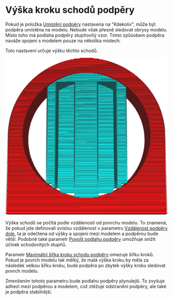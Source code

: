 Výška kroku schodů podpěry
====
Pokud je položka [Umístění podpěry](support_type.md) nastavena na "Kdekoliv", může být podpěra umístěna na modelu. Nebude však přesně sledovat obrysy modelu. Místo toho má podlaha podpěry stupňovitý vzor. Tímto způsobem podpěra naváže spojení s modelem pouze na několika místech.

Toto nastavení určuje výšku těchto schodů.

![Schodovité stupně tvořící se podlahy podpěry](../../../articles/images/support_bottom_stair_step_height.png)

Výška schodů se počítá podle vzdálenosti od povrchu modelu. To znamená, že pokud jste definovali svislou vzdálenost v parametru [Vzdálenost podpěry dole](support_bottom_distance.md), ta je odečtena od výšky a spojení mezi modelem a podpěrou bude větší. Podobně také parametr [Povolit podlahu podpěry](support_bottom_enable.md) umožňuje snížit účinek schodovitých stupňů.

Parametr [Maximální šířka kroku schodu podpěry](support_bottom_stair_step_width.md) omezuje šířku kroků. Pokud je povrch modelu tak mělký, že malá výška kroku by měla za následek velkou šířku kroku, bude podpěra po zbytek výšky kroku sledovat povrch modelu.

Zmenšením tohoto parametru bude podlahu podpěry plynulejší. To zvyšuje adhezi mezi podpěrou a modelem, což ztěžuje odstranění podpěry, ale také je podpěra stabilnější.
